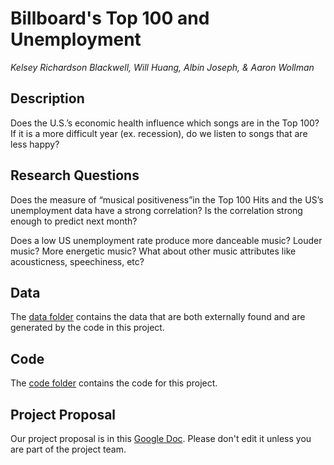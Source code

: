 # Billboard's Top 100 and Unemployment
<em>Kelsey Richardson Blackwell, Will Huang, Albin Joseph, & Aaron Wollman</em>

## Description
Does the U.S.’s economic health influence which songs are in the Top 100? 
If it is a more difficult year (ex. recession), do we listen to songs that are less happy?

## Research Questions
Does the measure of “musical positiveness”in the Top 100 Hits and the US’s unemployment data have a strong correlation?  Is the correlation strong enough to predict next month?

Does a low US unemployment rate produce more danceable music? Louder music? More energetic music?  What about other music attributes like acousticness, speechiness, etc?

## Data
The [data folder](data) contains the data that are both externally found and are generated by the code in this project.

## Code
The [code folder](code) contains the code for this project.

## Project Proposal
Our project proposal is in this [Google Doc](https://docs.google.com/document/d/101GSDSapQ_7yLRt6qMuSxa44chKkBjAC-0XAKIOrXtc/edit?usp=sharing).
Please don't edit it unless you are part of the project team.


